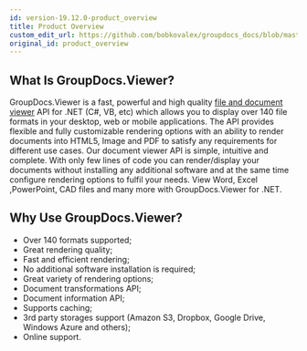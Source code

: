 ```yaml
---
id: version-19.12.0-product_overview
title: Product Overview
custom_edit_url: https://github.com/bobkovalex/groupdocs_docs/blob/master/docs/product_overview.md
original_id: product_overview
---
```


## What Is GroupDocs.Viewer?

GroupDocs.Viewer is a fast, powerful and high quality [file and document viewer](https://en.wikipedia.org/wiki/File_viewer) API for .NET (C#, VB, etc) which allows you to display over 140 file formats in your desktop, web or mobile applications. The API provides flexible and fully customizable rendering options with an ability to render documents into HTML5, Image and PDF to satisfy any requirements for different use cases.
Our document viewer API is simple, intuitive and complete. With only few lines of code you can render/display your documents without installing any additional software and at the same time configure rendering options to fulfil your needs.
View Word, Excel ,PowerPoint, CAD files and many more with GroupDocs.Viewer for .NET.

## Why Use GroupDocs.Viewer?

* Over 140 formats supported;
* Great rendering quality;
* Fast and efficient rendering;
* No additional software installation is required;
* Great variety of rendering options;
* Document transformations API;
* Document information API;
* Supports caching;
* 3rd party storages support (Amazon S3, Dropbox, Google Drive, Windows Azure and others);
* Online support.